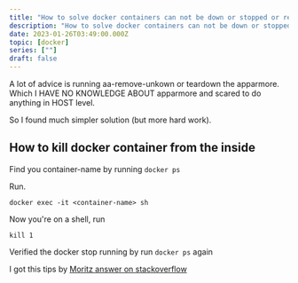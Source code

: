 ```yaml
---
title: "How to solve docker containers can not be down or stopped or removed - permission denied error"
description: "How to solve docker containers can not be down or stopped or removed caused by permission denied error"
date: 2023-01-26T03:49:00.000Z
topic: [docker]
series: [""]
draft: false
---
```

A lot of advice is running aa-remove-unkown or teardown the apparmore. 
Which I HAVE NO KNOWLEDGE ABOUT apparmore and scared to do anything in HOST level.

So I found much simpler solution (but more hard work). 

## How to kill docker container from the inside
Find you container-name by running `docker ps`

Run.
```
docker exec -it <container-name> sh
```

Now you're on a shell, run
```
kill 1
```

Verified the docker stop running by run `docker ps` again

I got this tips by [Moritz answer on stackoverflow](https://stackoverflow.com/questions/47223280/docker-containers-can-not-be-stopped-or-removed-permission-denied-error)


